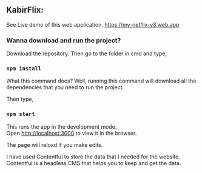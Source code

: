 ## KabirFlix: 
See Live demo of this web application. https://my-netflix-v3.web.app

### Wanna download and run the project?

Download the repository. Then go to the folder in cmd and type,

### `npm install`

What this command does?
Well, running this command will download all the dependencies that you need to run the project. 

Then type,
### `npm start`

This runs the app in the development mode.<br />
Open [http://localhost:3000](http://localhost:3000) to view it in the browser.

The page will reload if you make edits.<br />

I have used Contentful to store the data that I needed for the website.
Contentful is a headless CMS that helps you to keep and get the data.

